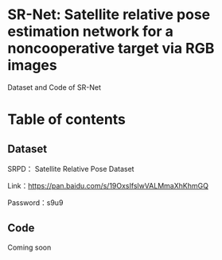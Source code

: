 # SR-Net: Satellite relative pose estimation network for a noncooperative target via RGB images
Dataset and Code of SR-Net

# Table of contents

## Dataset
SRPD： Satellite Relative Pose Dataset

Link：https://pan.baidu.com/s/19OxsIfslwVALMmaXhKhmGQ

Password：s9u9

## Code

Coming soon
